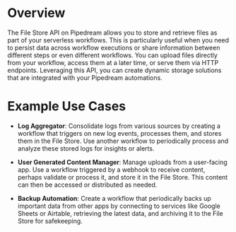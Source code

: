 # Overview

The File Store API on Pipedream allows you to store and retrieve files as part of your serverless workflows. This is particularly useful when you need to persist data across workflow executions or share information between different steps or even different workflows. You can upload files directly from your workflow, access them at a later time, or serve them via HTTP endpoints. Leveraging this API, you can create dynamic storage solutions that are integrated with your Pipedream automations.

# Example Use Cases

- **Log Aggregator**: Consolidate logs from various sources by creating a workflow that triggers on new log events, processes them, and stores them in the File Store. Use another workflow to periodically process and analyze these stored logs for insights or alerts.

- **User Generated Content Manager**: Manage uploads from a user-facing app. Use a workflow triggered by a webhook to receive content, perhaps validate or process it, and store it in the File Store. This content can then be accessed or distributed as needed.

- **Backup Automation**: Create a workflow that periodically backs up important data from other apps by connecting to services like Google Sheets or Airtable, retrieving the latest data, and archiving it to the File Store for safekeeping.
